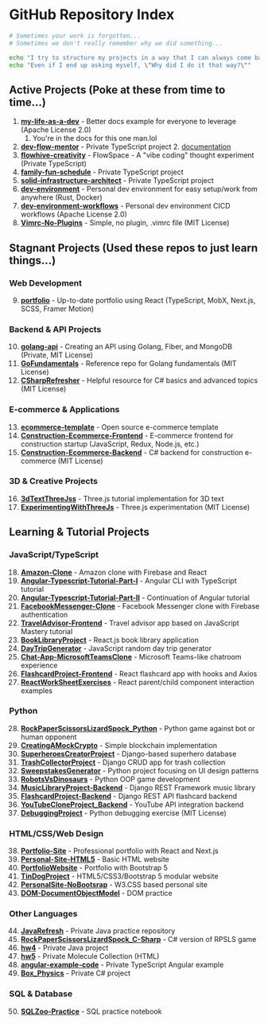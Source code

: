 # GitHub Repository Index

```bash
# Sometimes your work is forgotten...
# Sometimes we don't really remember why we did something...

echo "I try to structure my projects in a way that I can always come back to them some day."
echo "Even if I end up asking myself, \"Why did I do it that way?\""

```

## Active Projects (Poke at these from time to time...)

1. **[my-life-as-a-dev](https://github.com/BA-CalderonMorales/my-life-as-a-dev)** - Better docs example for everyone to leverage (Apache License 2.0)
    1. You're in the docs for this one man.lol
2. **[dev-flow-mentor](https://github.com/BA-CalderonMorales/dev-flow-mentor)** - Private TypeScript project
    2. [documentation](./dev-flow-mentor/index.md)
3. **[flowhive-creativity](https://github.com/BA-CalderonMorales/flowhive-creativity)** - FlowSpace - A "vibe coding" thought experiment (Private TypeScript)
4. **[family-fun-schedule](https://github.com/BA-CalderonMorales/family-fun-schedule)** - Private TypeScript project
5. **[solid-infrastructure-architect](https://github.com/BA-CalderonMorales/solid-infrastructure-architect)** - Private TypeScript project
6. **[dev-environment](https://github.com/BA-CalderonMorales/dev-environment)** - Personal dev environment for easy setup/work from anywhere (Rust, Docker)
7. **[dev-environment-workflows](https://github.com/BA-CalderonMorales/dev-environment-workflows)** - Personal dev environment CICD workflows (Apache License 2.0)
8. **[Vimrc-No-Plugins](https://github.com/BA-CalderonMorales/Vimrc-No-Plugins)** - Simple, no plugin, .vimrc file (MIT License)

## Stagnant Projects (Used these repos to just learn things...)

### Web Development
9. **[portfolio](https://github.com/BA-CalderonMorales/portfolio)** - Up-to-date portfolio using React (TypeScript, MobX, Next.js, SCSS, Framer Motion)

### Backend & API Projects
10. **[golang-api](https://github.com/BA-CalderonMorales/golang-api)** - Creating an API using Golang, Fiber, and MongoDB (Private, MIT License)
11. **[GoFundamentals](https://github.com/BA-CalderonMorales/GoFundamentals)** - Reference repo for Golang fundamentals (MIT License)
12. **[CSharpRefresher](https://github.com/BA-CalderonMorales/CSharpRefresher)** - Helpful resource for C# basics and advanced topics (MIT License)

### E-commerce & Applications
13. **[ecommerce-template](https://github.com/BA-CalderonMorales/ecommerce-template)** - Open source e-commerce template
14. **[Construction-Ecommerce-Frontend](https://github.com/BA-CalderonMorales/Construction-Ecommerce-Frontend)** - E-commerce frontend for construction startup (JavaScript, Redux, Node.js, etc.)
15. **[Construction-Ecommerce-Backend](https://github.com/BA-CalderonMorales/Construction-Ecommerce-Backend)** - C# backend for construction e-commerce (MIT License)

### 3D & Creative Projects
16. **[3dTextThreeJss](https://github.com/BA-CalderonMorales/3dTextThreeJss)** - Three.js tutorial implementation for 3D text
17. **[ExperimentingWithThreeJs](https://github.com/BA-CalderonMorales/ExperimentingWithThreeJs)** - Three.js experimentation (MIT License)

## Learning & Tutorial Projects

### JavaScript/TypeScript
18. **[Amazon-Clone](https://github.com/BA-CalderonMorales/Amazon-Clone)** - Amazon clone with Firebase and React
19. **[Angular-Typescript-Tutorial-Part-I](https://github.com/BA-CalderonMorales/Angular-Typescript-Tutorial-Part-I)** - Angular CLI with TypeScript tutorial
20. **[Angular-Typescript-Tutorial-Part-II](https://github.com/BA-CalderonMorales/Angular-Typescript-Tutorial-Part-II)** - Continuation of Angular tutorial
21. **[FacebookMessenger-Clone](https://github.com/BA-CalderonMorales/FacebookMessenger-Clone)** - Facebook Messenger clone with Firebase authentication
22. **[TravelAdvisor-Frontend](https://github.com/BA-CalderonMorales/TravelAdvisor-Frontend)** - Travel advisor app based on JavaScript Mastery tutorial
23. **[BookLibraryProject](https://github.com/BA-CalderonMorales/BookLibraryProject)** - React.js book library application
24. **[DayTripGenerator](https://github.com/BA-CalderonMorales/DayTripGenerator)** - JavaScript random day trip generator
25. **[Chat-App-MicrosoftTeamsClone](https://github.com/BA-CalderonMorales/Chat-App-MicrosoftTeamsClone)** - Microsoft Teams-like chatroom experience
26. **[FlashcardProject-Frontend](https://github.com/BA-CalderonMorales/FlashcardProject-Frontend)** - React flashcard app with hooks and Axios
27. **[ReactWorkSheetExercises](https://github.com/BA-CalderonMorales/ReactWorkSheetExercises)** - React parent/child component interaction examples

### Python
28. **[RockPaperScissorsLizardSpock_Python](https://github.com/BA-CalderonMorales/RockPaperScissorsLizardSpock_Python)** - Python game against bot or human opponent
29. **[CreatingAMockCrypto](https://github.com/BA-CalderonMorales/CreatingAMockCrypto)** - Simple blockchain implementation
30. **[SuperheroesCreatorProject](https://github.com/BA-CalderonMorales/SuperheroesCreatorProject)** - Django-based superhero database
31. **[TrashCollectorProject](https://github.com/BA-CalderonMorales/TrashCollectorProject)** - Django CRUD app for trash collection
32. **[SweepstakesGenerator](https://github.com/BA-CalderonMorales/SweepstakesGenerator)** - Python project focusing on UI design patterns
33. **[RobotsVsDinosaurs](https://github.com/BA-CalderonMorales/RobotsVsDinosaurs)** - Python OOP game development
34. **[MusicLibraryProject-Backend](https://github.com/BA-CalderonMorales/MusicLibraryProject-Backend)** - Django REST Framework music library
35. **[FlashcardProject-Backend](https://github.com/BA-CalderonMorales/FlashcardProject-Backend)** - Django REST API flashcard backend
36. **[YouTubeCloneProject_Backend](https://github.com/BA-CalderonMorales/YouTubeCloneProject_Backend)** - YouTube API integration backend
37. **[DebuggingProject](https://github.com/BA-CalderonMorales/DebuggingProject)** - Python debugging exercise (MIT License)

### HTML/CSS/Web Design
38. **[Portfolio-Site](https://github.com/BA-CalderonMorales/Portfolio-Site)** - Professional portfolio with React and Next.js
39. **[Personal-Site-HTML5](https://github.com/BA-CalderonMorales/Personal-Site-HTML5)** - Basic HTML website
40. **[PortfolioWebsite](https://github.com/BA-CalderonMorales/PortfolioWebsite)** - Portfolio with Bootstrap 5
41. **[TinDogProject](https://github.com/BA-CalderonMorales/TinDogProject)** - HTML5/CSS3/Bootstrap 5 modular website
42. **[PersonalSite-NoBootsrap](https://github.com/BA-CalderonMorales/PersonalSite-NoBootsrap)** - W3.CSS based personal site
43. **[DOM-DocumentObjectModel](https://github.com/BA-CalderonMorales/DOM-DocumentObjectModel)** - DOM practice

### Other Languages
44. **[JavaRefresh](https://github.com/BA-CalderonMorales/JavaRefresh)** - Private Java practice repository
45. **[RockPaperScissorsLizardSpock_C-Sharp](https://github.com/BA-CalderonMorales/RockPaperScissorsLizardSpock_C-Sharp)** - C# version of RPSLS game
46. **[hw4](https://github.com/BA-CalderonMorales/hw4)** - Private Java project
47. **[hw5](https://github.com/BA-CalderonMorales/hw5)** - Private Molecule Collection (HTML)
48. **[angular-example-code](https://github.com/BA-CalderonMorales/angular-example-code)** - Private TypeScript Angular example
49. **[Box_Physics](https://github.com/BA-CalderonMorales/Box_Physics)** - Private C# project

### SQL & Database
50. **[SQLZoo-Practice](https://github.com/BA-CalderonMorales/SQLZoo-Practice)** - SQL practice notebook